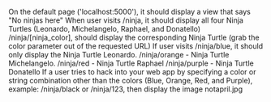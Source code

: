 On the default page ('localhost:5000'), it should display a view that says "No ninjas here"
When user visits /ninja, it should display all four Ninja Turtles (Leonardo, Michelangelo, Raphael, and Donatello)
/ninja/[ninja_color], should display the corresponding Ninja Turtle (grab the color parameter out of the requested URL)
If user visits /ninja/blue, it should only display the Ninja Turtle Leonardo.
/ninja/orange - Ninja Turtle Michelangelo.
/ninja/red - Ninja Turtle Raphael
/ninja/purple - Ninja Turtle Donatello
If a user tries to hack into your web app by specifying a color or string combination other than the colors (Blue, Orange, Red, and Purple), example: /ninja/black or /ninja/123, then display the image notapril.jpg

